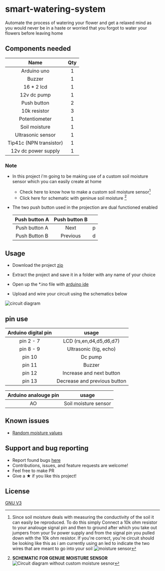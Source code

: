 # smart-watering-system

Automate the process of watering your flower and get a relaxed mind as you would never be in a haste or worried that you forgot to water your flowers before leaving home 

## Components needed

| Name | Qty |
| :---: | :---: |
| Arduino uno | 1 |
| Buzzer | 1 |
| 16 * 2 lcd | 1 |
| 12v dc pump | 1 |
| Push button | 2 |
| 10k resistor | 3 | 
| Potentiometer | 1 |
| Soil moisture | 1 |
| Ultrasonic sensor | 1 |
| Tip41c (NPN transistor) | 1 |
| 12v dc power supply | 1 |

### Note 

- In this project i'm going to be making use of a custom soil moisture sensor which you can easily create at home

  - Check here to know how to make a custom soil moisture sensor[^1]
  - Click here for schematic with geninue soil moisture [^2]

- The two push button used in the projection are dual functioned enabled

    | Push button A | Push button B | |
    | :----: | :----: | :----: |
    | Push button A | Next | p |
    | Push Button B | Previous | d |

[^1]: Since soil moisture deals with measuring the conductivity of the soil it can easily be reproduced. To do this simply Connect a 10k ohm resistor to your analouge signal pin and then to ground after which you take out jumpers from your 5v power supply and from the signal pin you pulled down with the 10k ohm resistor. If you're correct, you're circuit should be looking like this as i am currently using an led to indicate the two wires that are meant to go into your soil                                        ![moisture sensor](https://user-images.githubusercontent.com/65239245/185814108-e13458bc-3dc3-41fa-a580-5545dfe56310.png)


[^2]:**SCHEMATIC FOR GENUIE MOISTURE SENSOR**
  ![Circuit diagram without custom moisture sesnor](https://user-images.githubusercontent.com/65239245/185812297-cc50666b-79a8-4393-af1d-9c09d9c1bcae.png)

## Usage 

- Download the project [zip](https://github.com/n1lby73/smart-watering-system/archive/refs/heads/main.zip)

- Extract the project and save it in a folder with any name of your choice 

- Open up the *.ino file with [arduino ide](https://www.arduino.cc/en/software)

- Upload and wire your circuit using the schematics below


![circuit diagram](https://user-images.githubusercontent.com/65239245/185811462-699d7f81-4db8-4ba8-acc4-001bdbfc1be7.png)


## pin use
| Arduino digital pin | usage |
| :----: | :----: |
| pin 2 - 7 | LCD (rs,en,d4,d5,d6,d7) |
| pin 8 - 9 | Ultrasonic (tig, echo) | 
| pin 10 | Dc pump |
| pin 11 | Buzzer |
| pin 12 | Increase and next button |
| pin 13 | Decrease and previous button |


| Arduino analouge pin | usage |
| :----: | :----: |
| AO | Soil moisture sensor |

## Known issues
- [Random moisture values](https://github.com/n1lby73/smart-watering-system/issues/1#issue-1345617774)

## Support and bug reporting
- Report found bugs [here](https://github.com/n1lby73/smart-watering-system/issues)
- Contributions, issues, and feature requests are welcome!
- Feel free to make PR
- Give a ★ if you like this project!

## License

[GNU V3](https://github.com/n1lby73/remote-shutdown/blob/main/LICENSE)
